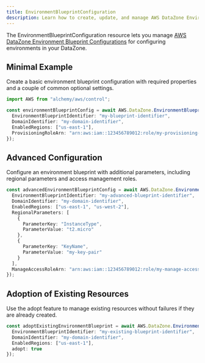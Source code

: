 ```yaml
---
title: EnvironmentBlueprintConfiguration
description: Learn how to create, update, and manage AWS DataZone EnvironmentBlueprintConfigurations using Alchemy Cloud Control.
---
```



The EnvironmentBlueprintConfiguration resource lets you manage [AWS DataZone Environment Blueprint Configurations](https://docs.aws.amazon.com/datazone/latest/userguide/) for configuring environments in your DataZone. 

## Minimal Example

Create a basic environment blueprint configuration with required properties and a couple of common optional settings.

```ts
import AWS from "alchemy/aws/control";

const environmentBlueprintConfig = await AWS.DataZone.EnvironmentBlueprintConfiguration("default-environment-blueprint", {
  EnvironmentBlueprintIdentifier: "my-blueprint-identifier",
  DomainIdentifier: "my-domain-identifier",
  EnabledRegions: ["us-east-1"],
  ProvisioningRoleArn: "arn:aws:iam::123456789012:role/my-provisioning-role"
});
```

## Advanced Configuration

Configure an environment blueprint with additional parameters, including regional parameters and access management roles.

```ts
const advancedEnvironmentBlueprintConfig = await AWS.DataZone.EnvironmentBlueprintConfiguration("advanced-environment-blueprint", {
  EnvironmentBlueprintIdentifier: "my-advanced-blueprint-identifier",
  DomainIdentifier: "my-domain-identifier",
  EnabledRegions: ["us-east-1", "us-west-2"],
  RegionalParameters: [
    {
      ParameterKey: "InstanceType",
      ParameterValue: "t2.micro"
    },
    {
      ParameterKey: "KeyName",
      ParameterValue: "my-key-pair"
    }
  ],
  ManageAccessRoleArn: "arn:aws:iam::123456789012:role/my-manage-access-role"
});
```

## Adoption of Existing Resources

Use the adopt feature to manage existing resources without failures if they are already created.

```ts
const adoptExistingEnvironmentBlueprint = await AWS.DataZone.EnvironmentBlueprintConfiguration("existing-environment-blueprint", {
  EnvironmentBlueprintIdentifier: "my-existing-blueprint-identifier",
  DomainIdentifier: "my-domain-identifier",
  EnabledRegions: ["us-east-1"],
  adopt: true
});
```
